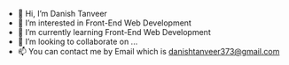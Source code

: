 - 👋 Hi, I’m Danish Tanveer
- 👀 I’m interested in Front-End Web Development
- 🌱 I’m currently learning Front-End Web Development
- 💞️ I’m looking to collaborate on ...
- 📫 You can contact me by Email which is danishtanveer373@gmail.com

<!---
Danish373/Danish373 is a ✨ special ✨ repository because its `README.md` (this file) appears on your GitHub profile.
You can click the Preview link to take a look at your changes.
--->
